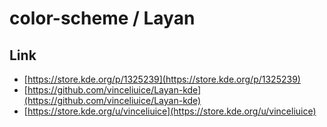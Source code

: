 

# color-scheme / Layan


## Link

* [https://store.kde.org/p/1325239](https://store.kde.org/p/1325239)
* [https://github.com/vinceliuice/Layan-kde](https://github.com/vinceliuice/Layan-kde)
* [https://store.kde.org/u/vinceliuice](https://store.kde.org/u/vinceliuice)

